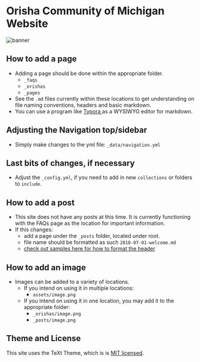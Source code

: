 # Orisha Community of Michigan Website
![banner](Sassets/cropped-large-with-speckles-NEW4-3.jpeg)

## How to add a page
- Adding a page should be done within the appropriate folder.
  - `_faqs`
  - `_orishas`
  - `_pages`
- See the `.md` files currently within these locations to get understanding on file naming conventions, headers and basic markdown.
- You can use a program like [Typora
](http://typora.io/) as a WYSIWYG editor for markdown.

## Adjusting the Navigation top/sidebar
- Simply make changes to the yml file: `_data/navigation.yml`

## Last bits of changes, if necessary
- Adjust the `_config.yml`, if you need to add in new `collections` or folders to `include`.

## How to add a post
- This site does not have any posts at this time. It is currently functioning with the FAQs page as the location for important information.
- If this changes:
  - add a page under the `_posts` folder, located under root.
  - file name should be formatted as such `2018-07-01-welcome.md`
  - [check out samples here for how to format the header](https://github.com/kitian616/jekyll-TeXt-theme/tree/master/docs/_posts)

## How to add an image
- Images can be added to a variety of locations.
    - If you intend on using it in multiple locations:
      - `assets/image.png`
    - If you intend on using it in one location, you may add it to the appropriate folder:
      - `_orishas/image.png`
      - `_posts/image.png`





## Theme and License

This site uses the TeXt Theme, which is is [MIT licensed](https://github.com/kitian616/jekyll-TeXt-theme/blob/master/LICENSE).
